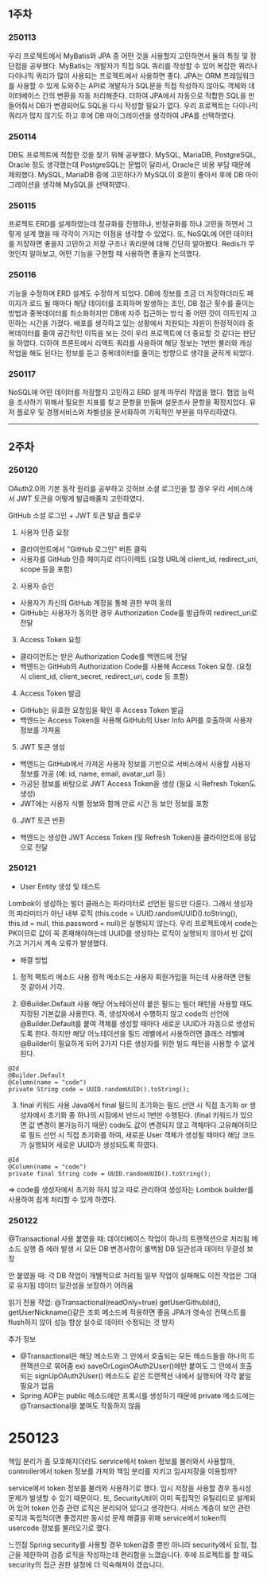 ## 1주차

### 250113
우리 프로젝트에서 MyBatis와 JPA 중 어떤 것을 사용할지 고민하면서 둘의 특징 및 장단점을 공부했다. MyBatis는 개발자가 직접 SQL 쿼리를 작성할 수 있어 복잡한 쿼리나 다이나믹 쿼리가 많이 사용되는 프로젝트에서 사용하면 좋다. JPA는 ORM 프레임워크를 사용할 수 있게 도와주는 API로 개발자가 SQL문을 직접 작성하지 않아도 객체와 데이터베이스 간의 변환을 자동 처리해준다. 더하여 JPA에서 자동으로 적합한 SQL을 만들어줘서 DB가 변경되어도 SQL을 다시 작성할 필요가 없다.
우리 프로젝트는 다이나믹 쿼리가 많지 않기도 하고 후에 DB 마이그레이션을 생각하여 JPA를 선택하였다.

### 250114
DB도 프로젝트에 적합한 것을 찾기 위해 공부했다. MySQL, MariaDB, PostgreSQL, Oracle 정도 생각했는데 PostgreSQL는 문법이 달라서, Oracle은 비용 부담 때문에 제외했다. MySQL, MariaDB 중에 고민하다가 MySQL이 호환이 좋아서 후에 DB 마이그레이션을 생각해 MySQL을 선택하였다.

### 250115
프로젝트 ERD를 설계하였는데 정규화를 진행하냐, 반정규화를 하냐 고민을 하면서 그렇게 설계 했을 때 각각이 가지는 이점을 생각할 수 있었다. 또, NoSQL에 어떤 데이터를 저장하면 좋을지 고민하고 저장 구조나 쿼리문에 대해 간단히 알아봤다. Redis가 무엇인지 알아보고, 어떤 기능을 구현할 때 사용하면 좋을지 논의했다.

### 250116
기능을 수정하며 ERD 설계도 수정하게 되었다. DB에 정보를 조금 더 저장하더라도 페이지가 로드 될 때마다 해당 데이터를 조회하며 발생하는 조인, DB 접근 횟수를 줄이는 방법과 중복데이터를 최소화하지만 DB에 자주 접근하는 방식 중 어떤 것이 이득인지 고민하는 시간을 가졌다. 배포를 생각하고 있는 상황에서 지원되는 자원이 한정적이라 중복데이터를 줄여 공간적인 이득을 보는 것이 우리 프로젝트에 더 중요할 것 같다는 판단을 하였다. 더하여 프론트에서 리액트 쿼리를 사용하여 해당 정보는 1번만 불러와 캐싱 작업을 해도 된다는 정보를 듣고 중복데이터를 줄이는 방향으로 생각을 굳히게 되었다.

### 250117
NoSQL에 어떤 데이터를 저장할지 고민하고 ERD 설계 마무리 작업을 했다.
협업 능력을 조사하기 위해서 필요한 지표를 찾고 문항을 만들며 설문조사 문항을 확정지었다.
유저 플로우 및 경쟁서비스와 차별성을 문서화하여 기획적인 부분을 마무리하였다.

---

## 2주차

### 250120
OAuth2.0의 기본 동작 원리를 공부하고 깃허브 소셜 로그인을 할 경우 우리 서비스에서 JWT 토큰을 어떻게 발급해줄지 고민하였다.

GitHub 소셜 로그인 + JWT 토큰 발급 플로우
1. 사용자 인증 요청
- 클라이언트에서 "GitHub 로그인" 버튼 클릭
- 사용자를 GitHub 인증 페이지로 리다이렉트 (요청 URL에 client_id, redirect_uri, scope 등을 포함)
2. 사용자 승인
- 사용자가 자신의 GitHub 계정을 통해 권한 부여 동의
- GitHub는 사용자가 동의한 경우 Authorization Code를 발급하여 redirect_uri로 전달
3. Access Token 요청
- 클라이언트는 받은 Authorization Code를 백엔드에 전달
- 백엔드는 GitHub의 Authorization Code를 사용해 Access Token 요청. (요청 시 client_id, client_secret, redirect_uri, code 등 포함)
4. Access Token 발급
- GitHub는 유효한 요청임을 확인 후 Access Token 발급
- 백엔드는 Access Token을 사용해 GitHub의 User Info API를 호출하여 사용자 정보를 가져옴
5. JWT 토큰 생성
- 백엔드는 GitHub에서 가져온 사용자 정보를 기반으로 서비스에서 사용할 사용자 정보를 가공 (예: id, name, email, avatar_url 등)
- 가공된 정보를 바탕으로 JWT Access Token을 생성 (필요 시 Refresh Token도 생성)
- JWT에는 사용자 식별 정보와 함께 만료 시간 등 보안 정보를 포함
6. JWT 토큰 반환
- 백엔드는 생성한 JWT Access Token (및 Refresh Token)을 클라이언트에 응답으로 전달

### 250121
- User Entity 생성 및 테스트

Lombok이 생성하는 빌더 클래스는 파라미터로 선언된 필드만 다룬다.
그래서 생성자의 파라미터가 아닌 내부 로직 (this.code = UUID.randomUUID().toString(), this.id = null, this.password = null)은 실행되지 않는다.
우리 프로젝트에서 code는 PK이므로 값이 꼭 존재해야하는데 UUID를 생성하는 로직이 실행되지 않아서 빈 값이 가고 거기서 계속 오류가 발생했다.

- 해결 방법
1. 정적 팩토리 메소드 사용
정적 메소드는 사용자 회원가입을 하는데 사용하면 안될 것 같아서 기각.

2. @Builder.Default 사용
해당 어노테이션이 붙은 필드는 빌더 패턴을 사용할 때도 지정된 기본값을 사용한다.
즉, 생성자에서 수행하지 않고 code의 선언에 @Builder.Default를 붙여 객체를 생성할 때마다 새로운 UUID가 자동으로 생성되도록 한다.
하지만 해당 어노테이션을 필드 레벨에서 사용하려면 클래스 레벨에 @Builder이 필요하게 되어 2가지 다른 생성자를 위한 빌드 패턴을 사용할 수 없게 된다.
```
@Id
@Builder.Default
@Column(name = "code")
private String code = UUID.randomUUID().toString();
```
3. final 키워드 사용
Java에서 final 필드의 초기화는 필드 선언 시 직접 초기화 or 생성자에서 초기화 중 하나의 시점에서 반드시 1번만 수행된다. (final 키워드가 있으면 값 변경이 불가능하기 때문)
code도 값이 변경되지 않고 객체마다 고유해야하므로 필드 선언 시 직접 초기화를 하여, 새로운 User 객체가 생성될 때마다 해당 코드가 실행되어 새로운 UUID가 생성되도록 하였다.
```
@Id
@Column(name = "code")
private final String code = UUID.randomUUID().toString();
```
=> code를 생성자에서 초기화 하지 않고 따로 관리하여 생성자는 Lombok builder를 사용하여 쉽게 처리할 수 있게 하였다.

### 250122
@Transactional 사용
붙였을 때:
데이터베이스 작업이 하나의 트랜잭션으로 처리됨
메소드 실행 중 에러 발생 시 모든 DB 변경사항이 롤백됨
DB 일관성과 데이터 무결성 보장

안 붙였을 때:
각 DB 작업이 개별적으로 처리됨
일부 작업이 실패해도 이전 작업은 그대로 유지됨
데이터 일관성을 보장하기 어려움

읽기 전용 작업: @Transactional(readOnly=true)
getUserGithubId(), getUserNickname()같은 조회 메소드에 적용하면 좋음
JPA가 영속성 컨텍스트를 flush하지 않아 성능 향상
실수로 데이터 수정되는 것 방지

추가 정보
- @Transactional은 해당 메소드와 그 안에서 호출되는 모든 메소드들을 하나의 트랜잭션으로 묶어줌
ex) saveOrLoginOAuth2User()에만 붙여도 그 안에서 호출되는 signUpOAuth2User() 메소드도 같은 트랜잭션 내에서 실행되어 각각 붙일 필요가 없음
- Spring AOP는 public 메소드에만 프록시를 생성하기 때문에 private 메소드에는 @Transactional을 붙여도 작동하지 않음

# 250123
책임 분리가 좀 모호해지더라도 service에서 token 정보를 불러와서 사용할까, controller에서 token 정보를 가져와 책임 분리를 지키고 임시저장을 이용할까?

service에서 token 정보를 불러와 사용하기로 했다. 임시 저장을 사용할 경우 동시성 문제가 발생할 수 있기 때문이다. 또, SecurityUtil이 이미 독립적인 유틸리티로 설계되어 있어 token 인증 관련 로직은 분리되어 있다고 생각한다. 서비스 계층이 보안 관련 로직과 독립적이면 좋겠지만 동시성 문제 해결을 위해 service에서 token의 usercode 정보를 불러오기로 했다.

느낀점
Spring security를 사용할 경우 token검증 뿐만 아니라 security에서 요청, 접근을 제한하여 검증 로직을 작성하는데 편리함을 느꼈습니다. 후에 프로젝트를 할 때도 security의 접근 권한 설정에 더 익숙해져야 겠습니다.


